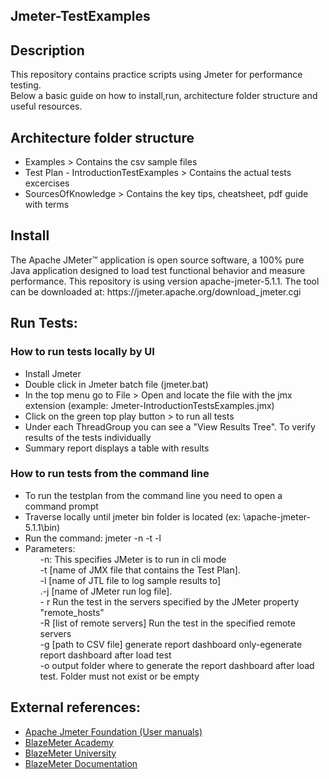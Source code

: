 
<h2> Jmeter-TestExamples </h2>
<h2>Description</h2>
<p align="justified">This repository contains practice scripts using Jmeter for performance testing.</br>
Below a basic guide on how to install,run, architecture folder structure and useful resources.</p>

<h2>Architecture folder structure</h2>
<ul>
  <li>Examples > Contains the csv sample files </li>
  <li>Test Plan - IntroductionTestExamples > Contains the actual tests excercises </li>
  <li>SourcesOfKnowledge > Contains the key tips, cheatsheet, pdf guide with terms </li>
</ul>

<h2>Install</h2>
<p>The Apache JMeter™ application is open source software, a 100% pure Java application designed to load test functional behavior and measure performance. This repository is using version apache-jmeter-5.1.1. The tool can be downloaded at: https://jmeter.apache.org/download_jmeter.cgi</br>
</p>

<h2>Run Tests: </h2>
<h3>How to run tests locally by UI</h3>
<ul>
  <li>Install Jmeter </li>
  <li>Double click in Jmeter batch file (jmeter.bat) </li>
  <li>In the top menu go to File > Open and locate the file with the jmx extension (example: Jmeter-IntroductionTestsExamples.jmx)</li>
  <li>Click on the green top play button > to run all tests  </li>
  <li>Under each ThreadGroup you can see a "View Results Tree". To verify results of the tests individually</li>
  <li>Summary report displays a table with results</li>
 </ul>
<h3>How to run tests from the command line</h3>
<ul>
  <li>To run the testplan from the command line you need to open a command prompt</li>
  <li>Traverse locally until jmeter bin folder is located (ex: \apache-jmeter-5.1.1\bin)</li>
  <li>Run the command: jmeter -n -t <path to jmx file> -l <name of the JTL file where the results are logged></il>
    <li>Parameters:
<ol>-n: This specifies JMeter is to run in cli mode</ol>
<ol>-t [name of JMX file that contains the Test Plan].</ol>
<ol>-l [name of JTL file to log sample results to]</ol>
<ol>.-j [name of JMeter run log file].</ol>
<ol>- r Run the test in the servers specified by the JMeter property "remote_hosts"</ol>
<ol>-R [list of remote servers] Run the test in the specified remote servers</ol>
<ol>-g [path to CSV file] generate report dashboard only-egenerate report dashboard after load test</ol>
<ol>-o output folder where to generate the report dashboard after load test. Folder must not exist or be empty</ol>
    </li>
</ul>
    
<h2>External references: </h2>
<ul>
 <li><a href="https://jmeter.apache.org/usermanual/get-started.html">Apache Jmeter Foundation (User manuals)</a></li>
<li><a href="https://academy.blazemeter.com/">BlazeMeter Academy</a></li>  
<li><a href="https://www.blazemeter.com/university/">BlazeMeter University</a></li>
<li><a href="https://guide.blazemeter.com/hc/en-us/articles/206733689-Using-CSV-DATA-SET-CONFIG">BlazeMeter Documentation</a></li>

